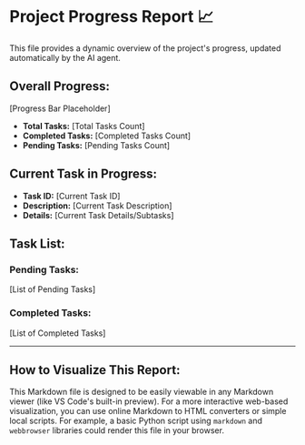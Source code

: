 # Project Progress Report 📈

This file provides a dynamic overview of the project's progress, updated automatically by the AI agent.

## Overall Progress:

[Progress Bar Placeholder]

- **Total Tasks:** [Total Tasks Count]
- **Completed Tasks:** [Completed Tasks Count]
- **Pending Tasks:** [Pending Tasks Count]

## Current Task in Progress:

- **Task ID:** [Current Task ID]
- **Description:** [Current Task Description]
- **Details:** [Current Task Details/Subtasks]

## Task List:

### Pending Tasks:
[List of Pending Tasks]

### Completed Tasks:
[List of Completed Tasks]

---

## How to Visualize This Report:

This Markdown file is designed to be easily viewable in any Markdown viewer (like VS Code's built-in preview). For a more interactive web-based visualization, you can use online Markdown to HTML converters or simple local scripts. For example, a basic Python script using `markdown` and `webbrowser` libraries could render this file in your browser.